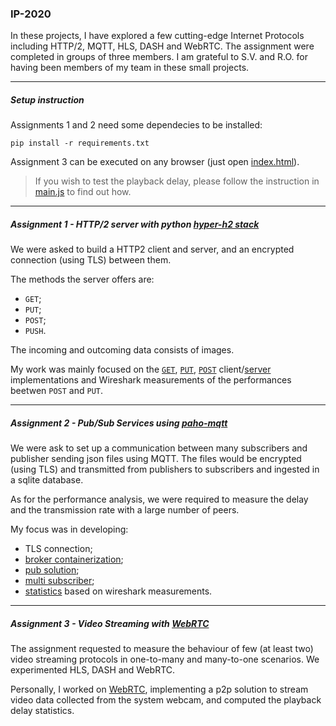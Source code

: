 ### IP-2020

In these projects, I have explored a few cutting-edge Internet Protocols including HTTP/2, MQTT, HLS, DASH and WebRTC. The assignment were completed in groups of three members. I am grateful to S.V. and R.O. for having been members of my team in these small projects.

-------

##### Setup instruction

Assignments 1 and 2 need some dependecies to be installed:

`pip install -r requirements.txt`

Assignment 3 can be executed on any browser (just open [index.html](./part3/webrtc/index.html)). 

> If you wish to test the playback delay, please follow the instruction in [main.js](./part3/webrtc/js/main.js) to find out how.

-------

##### Assignment 1 - HTTP/2 server with python [hyper-h2 stack](https://python-hyper.org/projects/h2/en/stable/basic-usage.html)

We were asked to build a HTTP2 client and server, and an encrypted connection  (using TLS) between them. 

The methods the server offers are:

* `GET`;
* `PUT`;
* `POST`;
* `PUSH`.

The incoming and outcoming data consists of images.

My work was mainly focused on the [`GET`](./part1/clients/get.py), [`PUT`](./part1/clients/post.py), [`POST`](./part1/clients/post.py) client/[server
](./part1/server.py) implementations and Wireshark measurements of the performances beetwen `POST` and `PUT`.

-------

##### Assignment 2 - Pub/Sub Services using [paho-mqtt](https://pypi.org/project/paho-mqtt/)

We were ask to set up a communication between many subscribers and publisher sending json files using MQTT. The files would be encrypted (using TLS) and transmitted from publishers to subscribers and ingested in a sqlite database. 

As for the performance analysis, we were required to measure the delay and the transmission rate with a large number of peers.

My focus was in developing:

* TLS connection;
* [broker containerization](./part2/broker);
* [pub solution](./part2/pub.py);
* [multi subscriber](./part2/sub_gen_complex.py);
* [statistics](./part2/img) based on wireshark measurements.

-------

##### Assignment 3 - Video Streaming with [WebRTC](https://webrtc.org)

The assignment requested to measure the behaviour of few (at least two) video streaming protocols in one-to-many and many-to-one scenarios. We experimented HLS, DASH and WebRTC.

Personally, I worked on [WebRTC](./part3/webrtc), implementing a p2p solution to stream video data collected from the system webcam, and computed the playback delay statistics.
